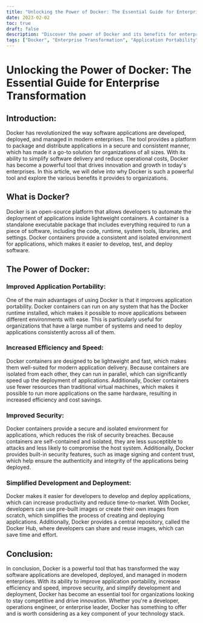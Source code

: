 ```yaml
---
title: "Unlocking the Power of Docker: The Essential Guide for Enterprise Transformation"
date: 2023-02-02
toc: true
draft: false
description: "Discover the power of Docker and its benefits for enterprise transformation in this comprehensive guide to improving application portability, security, efficiency, and development."
tags: ["Docker", "Enterprise Transformation", "Application Portability", "Increased Efficiency", "Improved Security", "Simplified Development and Deployment", "Software Applications", "Containers", "Productivity", "Time-to-Market"]
---
```


# Unlocking the Power of Docker: The Essential Guide for Enterprise Transformation

## Introduction:

Docker has revolutionized the way software applications are developed, deployed, and managed in modern enterprises. The tool provides a platform to package and distribute applications in a secure and consistent manner, which has made it a go-to solution for organizations of all sizes. With its ability to simplify software delivery and reduce operational costs, Docker has become a powerful tool that drives innovation and growth in today's enterprises. In this article, we will delve into why Docker is such a powerful tool and explore the various benefits it provides to organizations.

## What is Docker?

Docker is an open-source platform that allows developers to automate the deployment of applications inside lightweight containers. A container is a standalone executable package that includes everything required to run a piece of software, including the code, runtime, system tools, libraries, and settings. Docker containers provide a consistent and isolated environment for applications, which makes it easier to develop, test, and deploy software.

## The Power of Docker:

### Improved Application Portability:
One of the main advantages of using Docker is that it improves application portability. Docker containers can run on any system that has the Docker runtime installed, which makes it possible to move applications between different environments with ease. This is particularly useful for organizations that have a large number of systems and need to deploy applications consistently across all of them.

### Increased Efficiency and Speed:
Docker containers are designed to be lightweight and fast, which makes them well-suited for modern application delivery. Because containers are isolated from each other, they can run in parallel, which can significantly speed up the deployment of applications. Additionally, Docker containers use fewer resources than traditional virtual machines, which makes it possible to run more applications on the same hardware, resulting in increased efficiency and cost savings.

### Improved Security:
Docker containers provide a secure and isolated environment for applications, which reduces the risk of security breaches. Because containers are self-contained and isolated, they are less susceptible to attacks and less likely to compromise the host system. Additionally, Docker provides built-in security features, such as image signing and content trust, which help ensure the authenticity and integrity of the applications being deployed.

### Simplified Development and Deployment:
Docker makes it easier for developers to develop and deploy applications, which can increase productivity and reduce time-to-market. With Docker, developers can use pre-built images or create their own images from scratch, which simplifies the process of creating and deploying applications. Additionally, Docker provides a central repository, called the Docker Hub, where developers can share and reuse images, which can save time and effort.

## Conclusion:

In conclusion, Docker is a powerful tool that has transformed the way software applications are developed, deployed, and managed in modern enterprises. With its ability to improve application portability, increase efficiency and speed, improve security, and simplify development and deployment, Docker has become an essential tool for organizations looking to stay competitive and drive innovation. Whether you're a developer, operations engineer, or enterprise leader, Docker has something to offer and is worth considering as a key component of your technology stack.